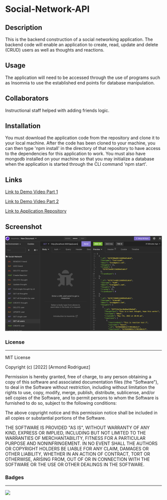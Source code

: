 # Social-Network-API

## Description

This is the backend construction of a social networking application. The backend code will enable an application to create, read, update and delete (CRUD) users as well as thoughts and reactions.

## Usage

The application will need to be accessed through the use of programs such as Insomnia to use the established end points for database manipulation.

## Collaborators

Instructional staff helped with adding friends logic.

## Installation

You must download the application code from the repository and clone it to your local machine. After the code has been cloned to your machine, you can then type 'npm install' in the directory of that repository to have access to the dependencies for this application to work. You must also have mongodb installed on your machine so that you may initialize a database when the application is started through the CLI command 'npm start'.

## Links

[Link to Demo Video Part 1](https://drive.google.com/file/d/1lEnwNQSk_4MRmxZqN1i_yRdhmEN7dCD_/view?usp=sharing)

[Link to Demo Video Part 2](https://drive.google.com/file/d/1ilRVEYgWZ3OWvobY4eR-4sF-8VbgNGRz/view?usp=sharing)

[Link to Application Repository](https://github.com/ArmondR/Social-Network-API)

## Screenshot

![TestRoute](testApi.png)

### License

---

MIT License

Copyright (c) [2022] [Armond Rodriguez]

Permission is hereby granted, free of charge, to any person obtaining a copy
of this software and associated documentation files (the "Software"), to deal
in the Software without restriction, including without limitation the rights
to use, copy, modify, merge, publish, distribute, sublicense, and/or sell
copies of the Software, and to permit persons to whom the Software is
furnished to do so, subject to the following conditions:

The above copyright notice and this permission notice shall be included in all
copies or substantial portions of the Software.

THE SOFTWARE IS PROVIDED "AS IS", WITHOUT WARRANTY OF ANY KIND, EXPRESS OR
IMPLIED, INCLUDING BUT NOT LIMITED TO THE WARRANTIES OF MERCHANTABILITY,
FITNESS FOR A PARTICULAR PURPOSE AND NONINFRINGEMENT. IN NO EVENT SHALL THE
AUTHORS OR COPYRIGHT HOLDERS BE LIABLE FOR ANY CLAIM, DAMAGES OR OTHER
LIABILITY, WHETHER IN AN ACTION OF CONTRACT, TORT OR OTHERWISE, ARISING FROM,
OUT OF OR IN CONNECTION WITH THE SOFTWARE OR THE USE OR OTHER DEALINGS IN THE
SOFTWARE.

### Badges

---

![](https://img.shields.io/badge/license-MIT-green)

